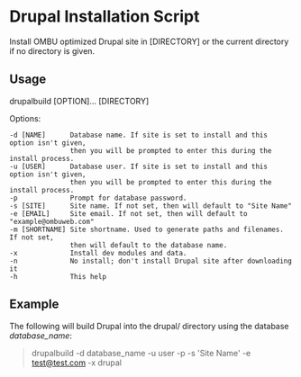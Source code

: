 Drupal Installation Script
==========================
Install OMBU optimized Drupal site in [DIRECTORY] or the current directory if
no directory is given.

Usage
-----
drupalbuild [OPTION]... [DIRECTORY]

  Options:

    -d [NAME]      Database name. If site is set to install and this option isn't given,
                   then you will be prompted to enter this during the install process.
    -u [USER]      Database user. If site is set to install and this option isn't given,
                   then you will be prompted to enter this during the install process.
    -p             Prompt for database password.
    -s [SITE]      Site name. If not set, then will default to "Site Name"
    -e [EMAIL]     Site email. If not set, then will default to "example@ombuweb.com"
    -m [SHORTNAME] Site shortname. Used to generate paths and filenames. If not set,
                   then will default to the database name.
    -x             Install dev modules and data.
    -n             No install; don't install Drupal site after downloading it
    -h             This help

Example
-------
The following will build Drupal into the drupal/ directory using the database 
*database_name*:

> drupalbuild -d database_name -u user -p -s 'Site Name' -e test@test.com -x drupal
